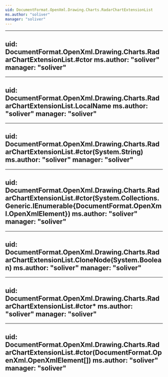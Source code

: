 ```yaml
---
uid: DocumentFormat.OpenXml.Drawing.Charts.RadarChartExtensionList
ms.author: "soliver"
manager: "soliver"
---
```


---
uid: DocumentFormat.OpenXml.Drawing.Charts.RadarChartExtensionList.#ctor
ms.author: "soliver"
manager: "soliver"
---

---
uid: DocumentFormat.OpenXml.Drawing.Charts.RadarChartExtensionList.LocalName
ms.author: "soliver"
manager: "soliver"
---

---
uid: DocumentFormat.OpenXml.Drawing.Charts.RadarChartExtensionList.#ctor(System.String)
ms.author: "soliver"
manager: "soliver"
---

---
uid: DocumentFormat.OpenXml.Drawing.Charts.RadarChartExtensionList.#ctor(System.Collections.Generic.IEnumerable{DocumentFormat.OpenXml.OpenXmlElement})
ms.author: "soliver"
manager: "soliver"
---

---
uid: DocumentFormat.OpenXml.Drawing.Charts.RadarChartExtensionList.CloneNode(System.Boolean)
ms.author: "soliver"
manager: "soliver"
---

---
uid: DocumentFormat.OpenXml.Drawing.Charts.RadarChartExtensionList.#ctor*
ms.author: "soliver"
manager: "soliver"
---

---
uid: DocumentFormat.OpenXml.Drawing.Charts.RadarChartExtensionList.#ctor(DocumentFormat.OpenXml.OpenXmlElement[])
ms.author: "soliver"
manager: "soliver"
---
